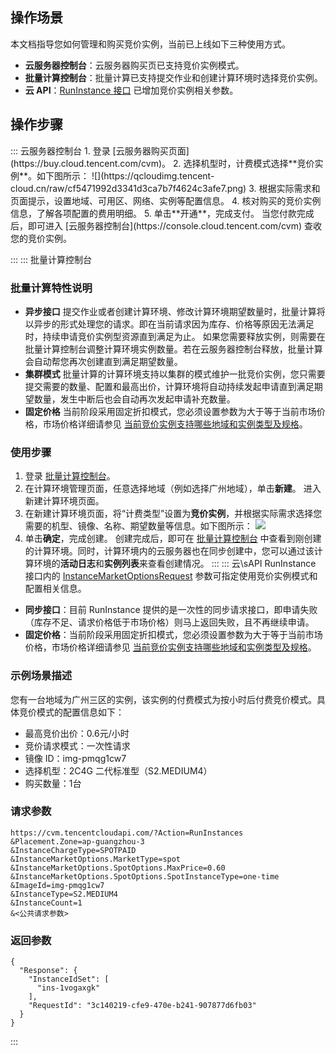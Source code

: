 ## 操作场景
本文档指导您如何管理和购买竞价实例，当前已上线如下三种使用方式。
- **云服务器控制台**：云服务器购买页已支持竞价实例模式。
- **批量计算控制台**：批量计算已支持提交作业和创建计算环境时选择竞价实例。
- **云 API**：[RunInstance 接口](https://cloud.tencent.com/document/api/213/15730) 已增加竞价实例相关参数。


## 操作步骤
<dx-tabs>
::: 云服务器控制台
1. 登录 [云服务器购买页面](https://buy.cloud.tencent.com/cvm)。
2. 选择机型时，计费模式选择**竞价实例**。如下图所示：
![](https://qcloudimg.tencent-cloud.cn/raw/cf5471992d3341d3ca7b7f4624c3afe7.png)
3. 根据实际需求和页面提示，设置地域、可用区、网络、实例等配置信息。
4. 核对购买的竞价实例信息，了解各项配置的费用明细。
5. 单击**开通**，完成支付。
当您付款完成后，即可进入 [云服务器控制台](https://console.cloud.tencent.com/cvm) 查收您的竞价实例。

:::
::: 批量计算控制台
### 批量计算特性说明
-  **异步接口**
提交作业或者创建计算环境、修改计算环境期望数量时，批量计算将以异步的形式处理您的请求。即在当前请求因为库存、价格等原因无法满足时，持续申请竞价实例型资源直到满足为止。
如果您需要释放实例，则需要在批量计算控制台调整计算环境实例数量。若在云服务器控制台释放，批量计算会自动帮您再次创建直到满足期望数量。
- **集群模式**
批量计算的计算环境支持以集群的模式维护一批竞价实例，您只需要提交需要的数量、配置和最高出价，计算环境将自动持续发起申请直到满足期望数量，发生中断后也会自动再次发起申请补充数量。
- **固定价格**
当前阶段采用固定折扣模式，您必须设置参数为大于等于当前市场价格，市场价格详细请参见 [当前竞价实例支持哪些地域和实例类型及规格](https://cloud.tencent.com/document/product/213/17817#.E5.BD.93.E5.89.8D.E7.AB.9E.E4.BB.B7.E5.AE.9E.E4.BE.8B.E6.94.AF.E6.8C.81.E5.93.AA.E4.BA.9B.E5.9C.B0.E5.9F.9F.E5.92.8C.E5.AE.9E.E4.BE.8B.E7.B1.BB.E5.9E.8B.E5.8F.8A.E8.A7.84.E6.A0.BC.EF.BC.9F)。

### 使用步骤
1. 登录 [批量计算控制台](https://console.cloud.tencent.com/batch/env)。
2. 在计算环境管理页面，任意选择地域（例如选择广州地域），单击**新建**。
进入新建计算环境页面。
3. 在新建计算环境页面，将“计费类型”设置为**竞价实例**，并根据实际需求选择您需要的机型、镜像、名称、期望数量等信息。如下图所示：
![](https://main.qcloudimg.com/raw/0b00296c40062260d4382d2cc75e0e7b.png)
4. 单击**确定**，完成创建。
创建完成后，即可在 [批量计算控制台](https://console.cloud.tencent.com/batch/env) 中查看到刚创建的计算环境。同时，计算环境内的云服务器也在同步创建中，您可以通过该计算环境的**活动日志**和**实例列表**来查看创建情况。
:::
::: 云\sAPI
RunInstance 接口内的 [InstanceMarketOptionsRequest](https://cloud.tencent.com/document/api/213/15753#InstanceMarketOptionsRequest) 参数可指定使用竞价实例模式和配置相关信息。
* **同步接口**：目前 RunInstance 提供的是一次性的同步请求接口，即申请失败（库存不足、请求价格低于市场价格）则马上返回失败，且不再继续申请。
* **固定价格**：当前阶段采用固定折扣模式，您必须设置参数为大于等于当前市场价格，市场价格详细请参见 [当前竞价实例支持哪些地域和实例类型及规格](https://cloud.tencent.com/document/product/213/17817#.E5.BD.93.E5.89.8D.E7.AB.9E.E4.BB.B7.E5.AE.9E.E4.BE.8B.E6.94.AF.E6.8C.81.E5.93.AA.E4.BA.9B.E5.9C.B0.E5.9F.9F.E5.92.8C.E5.AE.9E.E4.BE.8B.E7.B1.BB.E5.9E.8B.E5.8F.8A.E8.A7.84.E6.A0.BC.EF.BC.9F)。

### 示例场景描述
您有一台地域为广州三区的实例，该实例的付费模式为按小时后付费竞价模式。具体竞价模式的配置信息如下：
- 最高竞价出价：0.6元/小时
- 竞价请求模式：一次性请求
- 镜像 ID：img-pmqg1cw7
- 选择机型：2C4G 二代标准型（S2.MEDIUM4）
- 购买数量：1台

### 请求参数
```
https://cvm.tencentcloudapi.com/?Action=RunInstances
&Placement.Zone=ap-guangzhou-3
&InstanceChargeType=SPOTPAID
&InstanceMarketOptions.MarketType=spot
&InstanceMarketOptions.SpotOptions.MaxPrice=0.60
&InstanceMarketOptions.SpotOptions.SpotInstanceType=one-time
&ImageId=img-pmqg1cw7
&InstanceType=S2.MEDIUM4
&InstanceCount=1
&<公共请求参数>
```

### 返回参数
```
{
  "Response": {
    "InstanceIdSet": [
      "ins-1vogaxgk"
    ],
    "RequestId": "3c140219-cfe9-470e-b241-907877d6fb03"
  }
}
```
:::
</dx-tabs>
  
